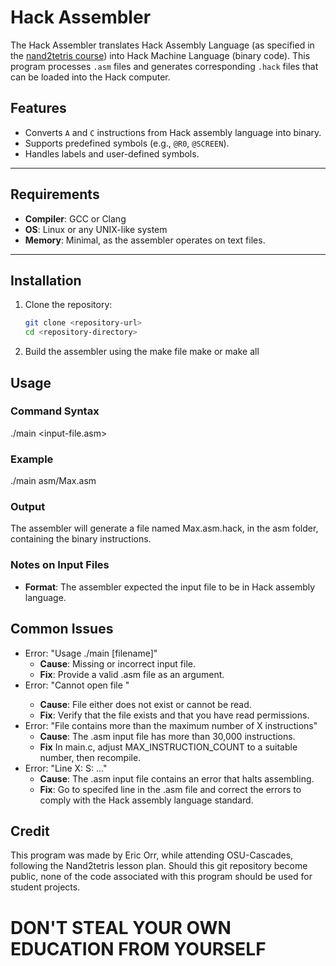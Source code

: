# Hack Assembler

The Hack Assembler translates Hack Assembly Language (as specified in the [nand2tetris course](https://www.nand2tetris.org/)) into Hack Machine Language (binary code). This program processes `.asm` files and generates corresponding `.hack` files that can be loaded into the Hack computer.

## Features
- Converts `A` and `C` instructions from Hack assembly language into binary.
- Supports predefined symbols (e.g., `@R0`, `@SCREEN`).
- Handles labels and user-defined symbols.

---

## Requirements

- **Compiler**: GCC or Clang
- **OS**: Linux or any UNIX-like system
- **Memory**: Minimal, as the assembler operates on text files.

---

## Installation

1. Clone the repository:
   ```bash
   git clone <repository-url>
   cd <repository-directory>

2. Build the assembler using the make file
    make or make all

## Usage

### Command Syntax
./main <input-file.asm>

### Example
./main asm/Max.asm

### Output
The assembler will generate a file named Max.asm.hack, in the asm folder, containing the binary instructions.

### Notes on Input Files
- **Format**: The assembler expected the input file to be in Hack assembly language.

## Common Issues
- Error: "Usage ./main [filename]"
    - **Cause**: Missing or incorrect input file.
    - **Fix**: Provide a valid .asm file as an argument.
- Error: "Cannot open file <filename>"
    - **Cause**: File either does not exist or cannot be read.
    - **Fix**: Verify that the file exists and that you have read permissions.
- Error: "File contains more than the maximum number of X instructions"
    - **Cause**: The .asm input file has more than 30,000 instructions.
    - **Fix** In main.c, adjust MAX_INSTRUCTION_COUNT to a suitable number, then recompile.
- Error: "Line X: S: ..."
    - **Cause**: The .asm input file contains an error that halts assembling.
    - **Fix**: Go to specifed line in the .asm file and correct the errors to comply with the Hack assembly language standard.

## Credit
This program was made by Eric Orr, while attending OSU-Cascades, following the Nand2tetris lesson plan.
Should this git repository become public, none of the code associated with this program should be used for student projects.
# DON'T STEAL YOUR OWN EDUCATION FROM YOURSELF
